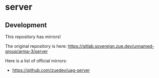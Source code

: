 # server

## Development

This repository has mirrors!

The original repository is here: https://gitlab.sovereign.zue.dev/unnamed-group/arma-3/server

Here is a list of official mirrors:
- https://github.com/zuedev/uag-server
